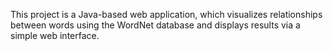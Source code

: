 This project is a Java-based web application, which visualizes relationships between words using the WordNet database and displays results via a simple web interface.
